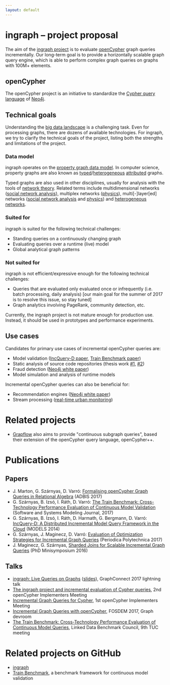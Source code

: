 ```yaml
---
layout: default
---
```


# ingraph – project proposal

The aim of the [ingraph project](https://github.com/FTSRG/ingraph) is to evaluate [openCypher](http://www.opencypher.org/) graph queries incrementally. Our long-term goal is to provide a horizontally scalable graph query engine, which is able to perform complex graph queries on graphs with 100M+ elements.

## openCypher

The openCypher project is an initiative to standardize the [Cypher query language](https://neo4j.com/docs/developer-manual/current/cypher/) of [Neo4j](https://neo4j.com/).

## Technical goals

Understanding the [big data landscape](img/Big-Data-Landscape-2016-v18-FINAL.png) is a challenging task. Even for processing graphs, there are dozens of available technologies. For ingraph, we try to clarify the technical goals of the project, listing both the strengths and limitations of the project.

### Data model

ingraph operates on the [property graph data model](https://arxiv.org/abs/1006.2361). In computer science, property graphs are also known as [typed](http://link.springer.com/chapter/10.1007/3-540-45832-8_14)/[heterogeneous](http://www.sciencedirect.com/science/article/pii/S0957417412009657) [attributed](http://dl.acm.org/citation.cfm?id=1281271) graphs.

Typed graphs are also used in other disciplines, usually for analysis with the tools of [network theory](https://en.wikipedia.org/wiki/Network_theory). Related terms include multidimensional networks ([social network analysis](http://link.springer.com/article/10.1007/s11280-012-0190-4)), multiplex networks ([physics](https://arxiv.org/abs/1403.1546)), multi[-]layer[ed] networks ([social network analysis](https://arxiv.org/abs/1207.4293) and [physics](https://arxiv.org/abs/1309.7233)) and [heterogeneous networks](https://www.youtube.com/watch?v=jwhAlNgjvMA).

### Suited for

ingraph is suited for the following technical challenges:

* Standing queries on a continuously changing graph
* Evaluating queries over a runtime (live) model
* Global analytical graph patterns

### Not suited for

ingraph is not efficient/expressive enough for the following technical challenges:

* Queries that are evaluated only evaluated once or infrequently (i.e. batch processing, daily analysis) [our main goal for the summer of 2017 is to resolve this issue, so stay tuned]
* Graph analytics involving PageRank, community detection, etc.

Currently, the ingraph project is not mature enough for production use. Instead, it should be used in prototypes and performance experiments.

## Use cases

Candidates for primary use cases of incremental openCypher queries are:

* Model validation ([IncQuery-D paper](pub/models2014-incqueryd.pdf), [Train Benchmark paper](https://inf.mit.bme.hu/research/publications/train-benchmark-cross-technology-performance-evaluation-continuous-model-valid))
* Static analysis of source code repositories (thesis work [#1](pub/stein-daniel-msc.pdf), [#2](pub/lucz-soma-bsc.pdf))
* Fraud detection ([Neo4j white paper](https://neo4j.com/use-cases/fraud-detection/))
* Model simulation and analysis of runtime models

Incremental openCypher queries can also be beneficial for:

* Recommendation engines ([Neo4j white paper](https://neo4j.com/resources/recommendations-business-white-paper/))
* Stream processing ([real-time urban monitoring](http://link.springer.com/chapter/10.1007/978-3-642-41338-4_12))

# Related projects

* [Grapflow](http://graphflow.io/) also aims to provide "continuous subgraph queries", based their extension of the openCypher query language, openCypher++.

# Publications

## Papers

* J. Marton, G. Szárnyas, D. Varró: [Formalising openCypher Graph Queries in Relational Algebra](https://arxiv.org/abs/1705.02844) (ADBIS 2017)
* G. Szárnyas, B. Izsó, I. Ráth, D. Varró: [The Train Benchmark: Cross-Technology Performance Evaluation of Continuous Model Validation](http://link.springer.com/article/10.1007/s10270-016-0571-8) (Software and Systems Modeling Journal, 2017)
* G. Szárnyas, B. Izsó, I. Ráth, D. Harmath, G. Bergmann, D. Varró: [IncQuery-D: A Distributed Incremental Model Query Framework in the Cloud](pub/models2014-incqueryd.pdf) (MODELS 2014)
* G. Szárnyas, J. Maginecz, D. Varró: [Evaluation of Optimization Strategies for Incremental Graph Queries](https://pp.bme.hu/eecs/article/view/9769) (Periodica Polytechnica 2017)
* J. Maginecz, G. Szárnyas, [Sharded Joins for Scalable Incremental Graph Queries](pub/minisy2016-sharded-joins-for-scalable-incremental-graph-queries.pdf) (PhD Minisymposium 2016)

## Talks

* [ingraph: Live Queries on Graphs](https://www.youtube.com/watch?v=uLu2w8JxMKo) ([slides](https://www.slideshare.net/neo4j/graphconnect-europe-2017-ingraph-live-queries-on-graphs)), GraphConnect 2017 lightning talk
* [The ingraph project and incremental evaluation of Cypher queries](https://s3.amazonaws.com/artifacts.opencypher.org/website/ocim2/slides/ocim2-ingraph.pdf), 2nd openCypher Implementers Meeting
* [Incremental Graph Queries for Cypher](https://s3.amazonaws.com/artifacts.opencypher.org/website/ocim1/slides/ocim2017-incremental-opencypher.pdf), 1st openCypher Implementers Meeting
* [Incremental Graph Queries with openCypher](https://fosdem.org/2017/schedule/event/graph_incremental_queries_open_cypher/), FOSDEM 2017, Graph devroom
* [The Train Benchmark: Cross-Technology Performance Evaluation of Continuous Model Queries](http://wiki.ldbcouncil.org/pages/viewpage.action?pageId=59277315), Linked Data Benchmark Council, 9th TUC meeting

# Related projects on GitHub

* [ingraph](https://github.com/FTSRG/ingraph)
* [Train Benchmark](https://github.com/FTSRG/trainbenchmark), a benchmark framework for continuous model validation

